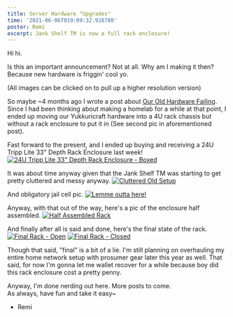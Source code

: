 ```yaml
---
title: Server Hardware "Upgrades"
time: '2021-06-06T019:09:32.928780'
poster: Remi
excerpt: Jank Shelf TM is now a full rack enclosure!
---
```


Hi hi.

Is this an important announcement? Not at all. Why am I making it then? Because new hardware is friggin' cool yo.

(All images can be clicked on to pull up a higher resolution version)

So maybe ~4 months ago I wrote a post about [Our Old Hardware Failing](https://yukkuricraft.net/announcements/Server-Upgrade-2021-02-27/). Since I had been thinking about making a homelab for a while at that point, I ended up moving our Yukkuricraft hardware into a 4U rack chassis but without a rack enclosure to put it in (See second pic in aforementioned post).

Fast forward to the present, and I ended up buying and receiving a 24U Tripp Lite 33" Depth Rack Enclosure last week!
[![24U Tripp Lite 33" Depth Rack Enclosure - Boxed](./images/server_rack/1.Package-Arrives.webp)](./images/server_rack/1.Package-Arrives.jpg)

It was about time anyway given that the Jank Shelf TM was starting to get pretty cluttered and messy anyway.
[![Cluttered Old Setup](./images/server_rack/2.Old-Setup.webp)](./images/server_rack/2.Old-Setup.jpg)

And obligatory jail cell pic.
[![Lemme outta here!](./images/server_rack/3.Jail-Rack.webp)](./images/server_rack/3.Jail-Rack.jpg)

Anyway, with that out of the way, here's a pic of the enclosure half assembled.
[![Half Assembled Rack](./images/server_rack/4.Naked-Partially-Filled-Rack.webp)](./images/server_rack/4.Naked-Partially-Filled-Rack.jpg)

And finally after all is said and done, here's the final state of the rack.
[![Final Rack - Open](./images/server_rack/5.Final-Rack.Open.webp)](./images/server_rack/5.Final-Rack.Open.jpg)
[![Final Rack - Closed](./images/server_rack/6.Final-Rack.Closed.webp)](./images/server_rack/6.Final-Rack.Closed.jpg)

Though that said, "final" is a bit of a lie. I'm still planning on overhauling my entire home network setup with prosumer gear later this year as well.  That said, for now I'm gonna let me wallet recover for a while because boy did this rack enclosure cost a pretty penny.

Anyway, I'm done nerding out here. More posts to come.  
As always, have fun and take it easy~
- Remi

